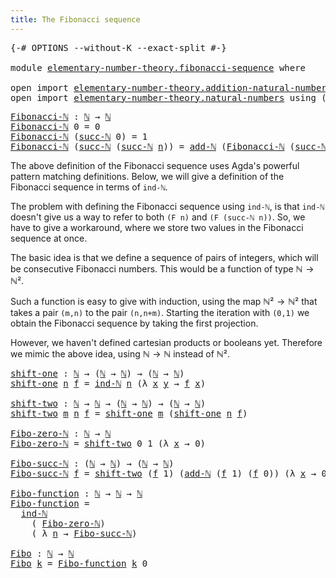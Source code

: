 ```yaml
---
title: The Fibonacci sequence
---
```


<pre class="Agda"><a id="48" class="Symbol">{-#</a> <a id="52" class="Keyword">OPTIONS</a> <a id="60" class="Pragma">--without-K</a> <a id="72" class="Pragma">--exact-split</a> <a id="86" class="Symbol">#-}</a>

<a id="91" class="Keyword">module</a> <a id="98" href="elementary-number-theory.fibonacci-sequence.html" class="Module">elementary-number-theory.fibonacci-sequence</a> <a id="142" class="Keyword">where</a>

<a id="149" class="Keyword">open</a> <a id="154" class="Keyword">import</a> <a id="161" href="elementary-number-theory.addition-natural-numbers.html" class="Module">elementary-number-theory.addition-natural-numbers</a> <a id="211" class="Keyword">using</a> <a id="217" class="Symbol">(</a><a id="218" href="elementary-number-theory.addition-natural-numbers.html#1096" class="Function">add-ℕ</a><a id="223" class="Symbol">)</a>
<a id="225" class="Keyword">open</a> <a id="230" class="Keyword">import</a> <a id="237" href="elementary-number-theory.natural-numbers.html" class="Module">elementary-number-theory.natural-numbers</a> <a id="278" class="Keyword">using</a> <a id="284" class="Symbol">(</a><a id="285" href="elementary-number-theory.natural-numbers.html#1548" class="Datatype">ℕ</a><a id="286" class="Symbol">;</a> <a id="288" href="elementary-number-theory.natural-numbers.html#1582" class="InductiveConstructor">succ-ℕ</a><a id="294" class="Symbol">;</a> <a id="296" href="elementary-number-theory.natural-numbers.html#2371" class="Function">ind-ℕ</a><a id="301" class="Symbol">)</a>
</pre>
<pre class="Agda"><a id="Fibonacci-ℕ"></a><a id="316" href="elementary-number-theory.fibonacci-sequence.html#316" class="Function">Fibonacci-ℕ</a> <a id="328" class="Symbol">:</a> <a id="330" href="elementary-number-theory.natural-numbers.html#1548" class="Datatype">ℕ</a> <a id="332" class="Symbol">→</a> <a id="334" href="elementary-number-theory.natural-numbers.html#1548" class="Datatype">ℕ</a>
<a id="336" href="elementary-number-theory.fibonacci-sequence.html#316" class="Function">Fibonacci-ℕ</a> <a id="348" class="Number">0</a> <a id="350" class="Symbol">=</a> <a id="352" class="Number">0</a>
<a id="354" href="elementary-number-theory.fibonacci-sequence.html#316" class="Function">Fibonacci-ℕ</a> <a id="366" class="Symbol">(</a><a id="367" href="elementary-number-theory.natural-numbers.html#1582" class="InductiveConstructor">succ-ℕ</a> <a id="374" class="Number">0</a><a id="375" class="Symbol">)</a> <a id="377" class="Symbol">=</a> <a id="379" class="Number">1</a>
<a id="381" href="elementary-number-theory.fibonacci-sequence.html#316" class="Function">Fibonacci-ℕ</a> <a id="393" class="Symbol">(</a><a id="394" href="elementary-number-theory.natural-numbers.html#1582" class="InductiveConstructor">succ-ℕ</a> <a id="401" class="Symbol">(</a><a id="402" href="elementary-number-theory.natural-numbers.html#1582" class="InductiveConstructor">succ-ℕ</a> <a id="409" href="elementary-number-theory.fibonacci-sequence.html#409" class="Bound">n</a><a id="410" class="Symbol">))</a> <a id="413" class="Symbol">=</a> <a id="415" href="elementary-number-theory.addition-natural-numbers.html#1096" class="Function">add-ℕ</a> <a id="421" class="Symbol">(</a><a id="422" href="elementary-number-theory.fibonacci-sequence.html#316" class="Function">Fibonacci-ℕ</a> <a id="434" class="Symbol">(</a><a id="435" href="elementary-number-theory.natural-numbers.html#1582" class="InductiveConstructor">succ-ℕ</a> <a id="442" href="elementary-number-theory.fibonacci-sequence.html#409" class="Bound">n</a><a id="443" class="Symbol">))</a> <a id="446" class="Symbol">(</a><a id="447" href="elementary-number-theory.fibonacci-sequence.html#316" class="Function">Fibonacci-ℕ</a> <a id="459" href="elementary-number-theory.fibonacci-sequence.html#409" class="Bound">n</a><a id="460" class="Symbol">)</a>
</pre>
The above definition of the Fibonacci sequence uses Agda's powerful
pattern matching definitions. Below, we will give a definition of the
Fibonacci sequence in terms of `ind-ℕ`.

The problem with defining the Fibonacci sequence using `ind-ℕ`, is that `ind-ℕ`
doesn't give us a way to refer to both `(F n)` and `(F (succ-ℕ n))`. So, we have
to give a workaround, where we store two values in the Fibonacci sequence
at once.

The basic idea is that we define a sequence of pairs of integers, which will
be consecutive Fibonacci numbers. This would be a function of type $ℕ → ℕ²$.

Such a function is easy to give with induction, using the map $ℕ² → ℕ²$ that
takes a pair `(m,n)` to the pair `(n,n+m)`. Starting the iteration with `(0,1)`
we obtain the Fibonacci sequence by taking the first projection.

However, we haven't defined cartesian products or booleans yet. Therefore
we mimic the above idea, using $ℕ → ℕ$ instead of $ℕ²$.

<pre class="Agda"><a id="shift-one"></a><a id="1408" href="elementary-number-theory.fibonacci-sequence.html#1408" class="Function">shift-one</a> <a id="1418" class="Symbol">:</a> <a id="1420" href="elementary-number-theory.natural-numbers.html#1548" class="Datatype">ℕ</a> <a id="1422" class="Symbol">→</a> <a id="1424" class="Symbol">(</a><a id="1425" href="elementary-number-theory.natural-numbers.html#1548" class="Datatype">ℕ</a> <a id="1427" class="Symbol">→</a> <a id="1429" href="elementary-number-theory.natural-numbers.html#1548" class="Datatype">ℕ</a><a id="1430" class="Symbol">)</a> <a id="1432" class="Symbol">→</a> <a id="1434" class="Symbol">(</a><a id="1435" href="elementary-number-theory.natural-numbers.html#1548" class="Datatype">ℕ</a> <a id="1437" class="Symbol">→</a> <a id="1439" href="elementary-number-theory.natural-numbers.html#1548" class="Datatype">ℕ</a><a id="1440" class="Symbol">)</a>
<a id="1442" href="elementary-number-theory.fibonacci-sequence.html#1408" class="Function">shift-one</a> <a id="1452" href="elementary-number-theory.fibonacci-sequence.html#1452" class="Bound">n</a> <a id="1454" href="elementary-number-theory.fibonacci-sequence.html#1454" class="Bound">f</a> <a id="1456" class="Symbol">=</a> <a id="1458" href="elementary-number-theory.natural-numbers.html#2371" class="Function">ind-ℕ</a> <a id="1464" href="elementary-number-theory.fibonacci-sequence.html#1452" class="Bound">n</a> <a id="1466" class="Symbol">(λ</a> <a id="1469" href="elementary-number-theory.fibonacci-sequence.html#1469" class="Bound">x</a> <a id="1471" href="elementary-number-theory.fibonacci-sequence.html#1471" class="Bound">y</a> <a id="1473" class="Symbol">→</a> <a id="1475" href="elementary-number-theory.fibonacci-sequence.html#1454" class="Bound">f</a> <a id="1477" href="elementary-number-theory.fibonacci-sequence.html#1469" class="Bound">x</a><a id="1478" class="Symbol">)</a>

<a id="shift-two"></a><a id="1481" href="elementary-number-theory.fibonacci-sequence.html#1481" class="Function">shift-two</a> <a id="1491" class="Symbol">:</a> <a id="1493" href="elementary-number-theory.natural-numbers.html#1548" class="Datatype">ℕ</a> <a id="1495" class="Symbol">→</a> <a id="1497" href="elementary-number-theory.natural-numbers.html#1548" class="Datatype">ℕ</a> <a id="1499" class="Symbol">→</a> <a id="1501" class="Symbol">(</a><a id="1502" href="elementary-number-theory.natural-numbers.html#1548" class="Datatype">ℕ</a> <a id="1504" class="Symbol">→</a> <a id="1506" href="elementary-number-theory.natural-numbers.html#1548" class="Datatype">ℕ</a><a id="1507" class="Symbol">)</a> <a id="1509" class="Symbol">→</a> <a id="1511" class="Symbol">(</a><a id="1512" href="elementary-number-theory.natural-numbers.html#1548" class="Datatype">ℕ</a> <a id="1514" class="Symbol">→</a> <a id="1516" href="elementary-number-theory.natural-numbers.html#1548" class="Datatype">ℕ</a><a id="1517" class="Symbol">)</a>
<a id="1519" href="elementary-number-theory.fibonacci-sequence.html#1481" class="Function">shift-two</a> <a id="1529" href="elementary-number-theory.fibonacci-sequence.html#1529" class="Bound">m</a> <a id="1531" href="elementary-number-theory.fibonacci-sequence.html#1531" class="Bound">n</a> <a id="1533" href="elementary-number-theory.fibonacci-sequence.html#1533" class="Bound">f</a> <a id="1535" class="Symbol">=</a> <a id="1537" href="elementary-number-theory.fibonacci-sequence.html#1408" class="Function">shift-one</a> <a id="1547" href="elementary-number-theory.fibonacci-sequence.html#1529" class="Bound">m</a> <a id="1549" class="Symbol">(</a><a id="1550" href="elementary-number-theory.fibonacci-sequence.html#1408" class="Function">shift-one</a> <a id="1560" href="elementary-number-theory.fibonacci-sequence.html#1531" class="Bound">n</a> <a id="1562" href="elementary-number-theory.fibonacci-sequence.html#1533" class="Bound">f</a><a id="1563" class="Symbol">)</a>

<a id="Fibo-zero-ℕ"></a><a id="1566" href="elementary-number-theory.fibonacci-sequence.html#1566" class="Function">Fibo-zero-ℕ</a> <a id="1578" class="Symbol">:</a> <a id="1580" href="elementary-number-theory.natural-numbers.html#1548" class="Datatype">ℕ</a> <a id="1582" class="Symbol">→</a> <a id="1584" href="elementary-number-theory.natural-numbers.html#1548" class="Datatype">ℕ</a>
<a id="1586" href="elementary-number-theory.fibonacci-sequence.html#1566" class="Function">Fibo-zero-ℕ</a> <a id="1598" class="Symbol">=</a> <a id="1600" href="elementary-number-theory.fibonacci-sequence.html#1481" class="Function">shift-two</a> <a id="1610" class="Number">0</a> <a id="1612" class="Number">1</a> <a id="1614" class="Symbol">(λ</a> <a id="1617" href="elementary-number-theory.fibonacci-sequence.html#1617" class="Bound">x</a> <a id="1619" class="Symbol">→</a> <a id="1621" class="Number">0</a><a id="1622" class="Symbol">)</a>

<a id="Fibo-succ-ℕ"></a><a id="1625" href="elementary-number-theory.fibonacci-sequence.html#1625" class="Function">Fibo-succ-ℕ</a> <a id="1637" class="Symbol">:</a> <a id="1639" class="Symbol">(</a><a id="1640" href="elementary-number-theory.natural-numbers.html#1548" class="Datatype">ℕ</a> <a id="1642" class="Symbol">→</a> <a id="1644" href="elementary-number-theory.natural-numbers.html#1548" class="Datatype">ℕ</a><a id="1645" class="Symbol">)</a> <a id="1647" class="Symbol">→</a> <a id="1649" class="Symbol">(</a><a id="1650" href="elementary-number-theory.natural-numbers.html#1548" class="Datatype">ℕ</a> <a id="1652" class="Symbol">→</a> <a id="1654" href="elementary-number-theory.natural-numbers.html#1548" class="Datatype">ℕ</a><a id="1655" class="Symbol">)</a>
<a id="1657" href="elementary-number-theory.fibonacci-sequence.html#1625" class="Function">Fibo-succ-ℕ</a> <a id="1669" href="elementary-number-theory.fibonacci-sequence.html#1669" class="Bound">f</a> <a id="1671" class="Symbol">=</a> <a id="1673" href="elementary-number-theory.fibonacci-sequence.html#1481" class="Function">shift-two</a> <a id="1683" class="Symbol">(</a><a id="1684" href="elementary-number-theory.fibonacci-sequence.html#1669" class="Bound">f</a> <a id="1686" class="Number">1</a><a id="1687" class="Symbol">)</a> <a id="1689" class="Symbol">(</a><a id="1690" href="elementary-number-theory.addition-natural-numbers.html#1096" class="Function">add-ℕ</a> <a id="1696" class="Symbol">(</a><a id="1697" href="elementary-number-theory.fibonacci-sequence.html#1669" class="Bound">f</a> <a id="1699" class="Number">1</a><a id="1700" class="Symbol">)</a> <a id="1702" class="Symbol">(</a><a id="1703" href="elementary-number-theory.fibonacci-sequence.html#1669" class="Bound">f</a> <a id="1705" class="Number">0</a><a id="1706" class="Symbol">))</a> <a id="1709" class="Symbol">(λ</a> <a id="1712" href="elementary-number-theory.fibonacci-sequence.html#1712" class="Bound">x</a> <a id="1714" class="Symbol">→</a> <a id="1716" class="Number">0</a><a id="1717" class="Symbol">)</a>

<a id="Fibo-function"></a><a id="1720" href="elementary-number-theory.fibonacci-sequence.html#1720" class="Function">Fibo-function</a> <a id="1734" class="Symbol">:</a> <a id="1736" href="elementary-number-theory.natural-numbers.html#1548" class="Datatype">ℕ</a> <a id="1738" class="Symbol">→</a> <a id="1740" href="elementary-number-theory.natural-numbers.html#1548" class="Datatype">ℕ</a> <a id="1742" class="Symbol">→</a> <a id="1744" href="elementary-number-theory.natural-numbers.html#1548" class="Datatype">ℕ</a>
<a id="1746" href="elementary-number-theory.fibonacci-sequence.html#1720" class="Function">Fibo-function</a> <a id="1760" class="Symbol">=</a>
  <a id="1764" href="elementary-number-theory.natural-numbers.html#2371" class="Function">ind-ℕ</a>
    <a id="1774" class="Symbol">(</a> <a id="1776" href="elementary-number-theory.fibonacci-sequence.html#1566" class="Function">Fibo-zero-ℕ</a><a id="1787" class="Symbol">)</a>
    <a id="1793" class="Symbol">(</a> <a id="1795" class="Symbol">λ</a> <a id="1797" href="elementary-number-theory.fibonacci-sequence.html#1797" class="Bound">n</a> <a id="1799" class="Symbol">→</a> <a id="1801" href="elementary-number-theory.fibonacci-sequence.html#1625" class="Function">Fibo-succ-ℕ</a><a id="1812" class="Symbol">)</a>

<a id="Fibo"></a><a id="1815" href="elementary-number-theory.fibonacci-sequence.html#1815" class="Function">Fibo</a> <a id="1820" class="Symbol">:</a> <a id="1822" href="elementary-number-theory.natural-numbers.html#1548" class="Datatype">ℕ</a> <a id="1824" class="Symbol">→</a> <a id="1826" href="elementary-number-theory.natural-numbers.html#1548" class="Datatype">ℕ</a>
<a id="1828" href="elementary-number-theory.fibonacci-sequence.html#1815" class="Function">Fibo</a> <a id="1833" href="elementary-number-theory.fibonacci-sequence.html#1833" class="Bound">k</a> <a id="1835" class="Symbol">=</a> <a id="1837" href="elementary-number-theory.fibonacci-sequence.html#1720" class="Function">Fibo-function</a> <a id="1851" href="elementary-number-theory.fibonacci-sequence.html#1833" class="Bound">k</a> <a id="1853" class="Number">0</a>
</pre>